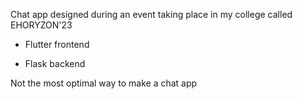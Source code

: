 Chat app designed during an event taking place in my college called EHORYZON'23


* Flutter frontend 

* Flask backend

Not the most optimal way to make a chat app


